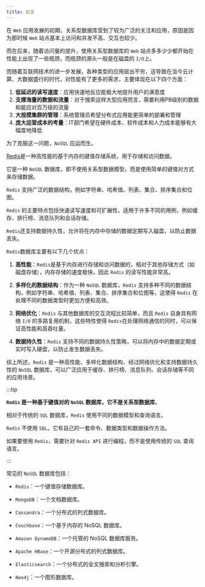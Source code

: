 ```yaml
---
title: 前言
---
```


在 `Web` 应用发展的初期，关系型数据库受到了较为广泛的关注和应用，原因是因为那时候 `Web` 站点基本上访问和并发不高、交互也较少。

而在后来，随着访问量的提升，使用关系型数据库的 `Web` 站点多多少少都开始在性能上出现了一些瓶颈，而瓶颈的源头一般是在磁盘的 `I/O`上。

而随着互联网技术的进一步发展，各种类型的应用层出不穷，这导致在当今云计算、大数据盛行的时代，对性能有了更多的需求，主要体现在以下四个方面：

1. **低延迟的读写速度**：应用快速地反应能极大地提升用户的满意度
2. **支撑海量的数据和流量**：对于搜索这样大型应用而言，需要利用PB级别的数据和能应对百万级的流量
3. **大规模集群的管理**：系统管理员希望分布式应用能更简单的部署和管理
4. **庞大运营成本的考量**：IT部门希望在硬件成本、软件成本和人力成本能够有大幅度地降低

为了克服这一问题，`NoSQL` 应运而生。

[Redis](https://zh.wikipedia.org/zh-cn/Redis)是一种高性能的基于内存的键值存储系统，用于存储和访问数据。

它是一种 `NoSQL` 数据库，即不使用关系型数据模型，而是使用简单的键值对方式来存储数据。

`Redis` 支持广泛的数据结构，例如字符串、哈希值、列表、集合、排序集合和位图。

`Redis` 的主要特点包括快速读写速度和可扩展性，适用于许多不同的用例，例如缓存、排行榜、消息队列和会话存储。

`Redis`还支持数据持久性，允许将在内存中存储的数据定期写入磁盘，以防止数据丢失。

`Redis`数据库主要有以下几个优点：

1. **高性能**：`Redis`是基于内存进行存储和访问数据的，相对于其他存储方式（如磁盘存储），内存存储的速度极快，因此 `Redis` 的读写性能非常高。

2. **多样化的数据结构**：作为一种 `NoSQL` 数据库，`Redis` 支持多种不同的数据结构，例如字符串、哈希值、列表、集合、排序集合和位图等，这使得 `Redis` 在处理不同的数据类型时更加方便和高效。

3. **网络优化**：`Redis` 与其他数据库的交互流程比较简单，而且 `Redis` 自身具有网络 `I/O` 的多路复用机制，这些特性使得 `Redis`在处理网络通信的同时，可以保证高性能和高吞吐量。

4. **数据持久性**：`Redis` 支持不同的数据持久性策略，可以将内存中的数据定期或实时写入硬盘，以防止发生数据丢失。

综上所述，`Redis` 是一种高性能、多样化数据结构、经过网络优化和支持数据持久性的 `NoSQL` 数据库，可以广泛应用于缓存、排行榜、消息队列、会话存储等不同的应用场景。

:::tip

**`Redis` 是一种基于键值对的 `NoSQL` 数据库，它不是关系型数据库**。

相对于传统的 `SQL` 数据库，`Redis` 使用不同的数据模型和查询语言。

`Redis` 不使用 `SQL`。它有自己的一套命令、数据类型和数据操作方法。

如果要使用 `Redis`，需要针对 `Redis API` 进行编程，而不是使用传统的 `SQL` 查询语言。

:::

常见的 `NoSQL` 数据库包括：

- `Redis`：一个键值存储数据库。
  
- `MongoDB`：一个文档数据库。

- `Cassandra`：一个分布式的列式数据库。

- `Couchbase`：一个基于内存的 NoSQL 数据库。

- `Amazon DynamoDB`：一个托管的 NoSQL 数据库服务。

- `Apache HBase`：一个开源分布式的列式数据库。

- `Elasticsearch`：一个分布式的全文搜索和分析引擎。

- `Neo4j`：一个图形数据库。
  